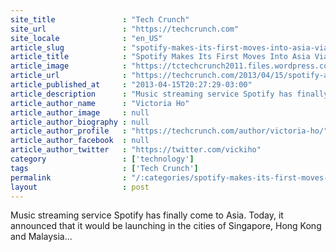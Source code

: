 ```yaml
---
site_title               : "Tech Crunch"
site_url                 : "https://techcrunch.com"
site_locale              : "en_US"
article_slug             : "spotify-makes-its-first-moves-into-asia-via-singapore-hong-kong-and-malaysia-latin-america-via-mexico-and-four-more-in-europe-update"
article_title            : "Spotify Makes Its First Moves Into Asia Via Singapore, Hong Kong And Malaysia; Latin America Via Mexico; And Four More In Europe [Update]"
article_image            : "https://tctechcrunch2011.files.wordpress.com/2011/07/spotify-logo.png?w=256&h=256&crop=1"
article_url              : "https://techcrunch.com/2013/04/15/spotify-adds-three-asian-cities-to-current-20-served-priced-lowest-in-malaysia/"
article_published_at     : "2013-04-15T20:27:29-03:00"
article_description      : "Music streaming service Spotify has finally come to Asia. Today, it announced that it would be launching in the cities of Singapore, Hong Kong and Malaysia..."
article_author_name      : "Victoria Ho"
article_author_image     : null
article_author_biography : null
article_author_profile   : "https://techcrunch.com/author/victoria-ho/"
article_author_facebook  : null
article_author_twitter   : "https://twitter.com/vickiho"
category                 : ['technology']
tags                     : ['Tech Crunch']
permalink                : "/:categories/spotify-makes-its-first-moves-into-asia-via-singapore-hong-kong-and-malaysia-latin-america-via-mexico-and-four-more-in-europe-update/"
layout                   : post
---
```


Music streaming service Spotify has finally come to Asia. Today, it announced that it would be launching in the cities of Singapore, Hong Kong and Malaysia...
